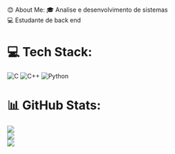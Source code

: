 😊 About Me:
🎓 Analise e desenvolvimento de sistemas<br>💻 Estudante de back end


# 💻 Tech Stack:
![C](https://img.shields.io/badge/c-%2300599C.svg?style=for-the-badge&logo=c&logoColor=white) ![C++](https://img.shields.io/badge/c++-%2300599C.svg?style=for-the-badge&logo=c%2B%2B&logoColor=white) ![Python](https://img.shields.io/badge/python-3670A0?style=for-the-badge&logo=python&logoColor=ffdd54)
# 📊 GitHub Stats:
![](https://github-readme-stats.vercel.app/api?username=Raffasm&theme=dark&hide_border=false&include_all_commits=false&count_private=false)<br/>
![](https://github-readme-streak-stats.herokuapp.com/?user=Raffasm&theme=dark&hide_border=false)<br/>
![](https://github-readme-stats.vercel.app/api/top-langs/?username=Raffasm&theme=dark&hide_border=false&include_all_commits=false&count_private=false&layout=compact)

<!-- Proudly created with GPRM ( https://gprm.itsvg.in ) -->
